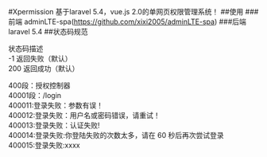 #Xpermission
基于laravel 5.4，vue.js 2.0的单网页权限管理系统！
##使用
###前端
adminLTE-spa(https://github.com/xixi2005/adminLTE-spa)
###后端
laravel 5.4
##状态码规范

状态码描述<br>
-1	    返回失败（默认）<br>
200	    返回成功（默认）<br>

400段：授权控制器 <br>
40001段：/login <br>
400011:登录失败：参数有误！ <br>
400012:登录失败：用户名或密码错误，请重试！<br>
400013:登录失败：认证失败! <br>
400014:登录失败:你登陆失败的次数太多，请在 60 秒后再次尝试登录<br>
400015:登录失败:xxxx <br>